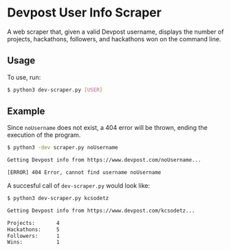 # Devpost User Info Scraper 

A web scraper that, given a valid Devpost username, displays the number of projects, hackathons, followers, and hackathons won on the command line.

## Usage

To use, run:

```sh
$ python3 dev-scraper.py [USER]

```

## Example

Since `noUsername` does not exist, a 404 error will be thrown, ending the execution of the program.

```sh
$ python3 -dev scraper.py noUsername

Getting Devpost info from https://www.devpost.com/noUsername...

[ERROR] 404 Error, cannot find username noUsername

```

A succesful call of `dev-scraper.py` would look like:

```sh
$ python3 dev-scraper.py kcsodetz

Getting Devpost info from https://www.devpost.com/kcsodetz...

Projects:       4
Hackathons:     5
Followers:      1
Wins:           1

```
